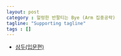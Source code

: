 ```yaml
---
layout: post
category : 헐렁한 반팔티는 Bye (Arm 집중공략)
tagline: "Supporting tagline"
tags : []
---
```


* [삼두(입문편)](https://www.youtube.com/watch?v=tGdfR9nJRO4)
